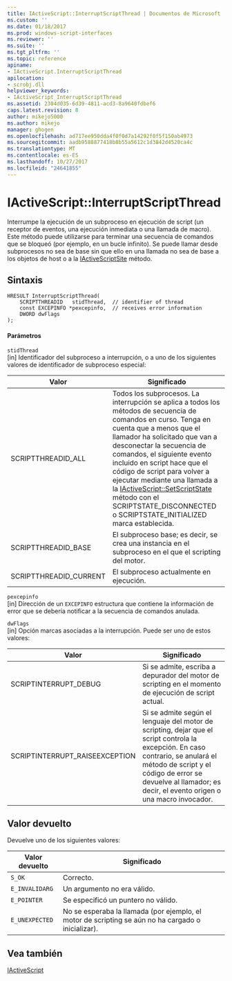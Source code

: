 ```yaml
---
title: IActiveScript::InterruptScriptThread | Documentos de Microsoft
ms.custom: ''
ms.date: 01/18/2017
ms.prod: windows-script-interfaces
ms.reviewer: ''
ms.suite: ''
ms.tgt_pltfrm: ''
ms.topic: reference
apiname:
- IActiveScript.InterruptScriptThread
apilocation:
- scrobj.dll
helpviewer_keywords:
- IActiveScript_InterruptScriptThread
ms.assetid: 2304d035-6d39-4811-acd3-8a9640fdbef6
caps.latest.revision: 8
author: mikejo5000
ms.author: mikejo
manager: ghogen
ms.openlocfilehash: ad717ee950dda4f0f0d7a14292f0f5f150ab4973
ms.sourcegitcommit: aadb9588877418b8b55a5612c1d3842d4520ca4c
ms.translationtype: MT
ms.contentlocale: es-ES
ms.lasthandoff: 10/27/2017
ms.locfileid: "24641855"
---
```

# <a name="iactivescriptinterruptscriptthread"></a>IActiveScript::InterruptScriptThread
Interrumpe la ejecución de un subproceso en ejecución de script (un receptor de eventos, una ejecución inmediata o una llamada de macro). Este método puede utilizarse para terminar una secuencia de comandos que se bloqueó (por ejemplo, en un bucle infinito). Se puede llamar desde subprocesos no sea de base sin que ello en una llamada no sea de base a los objetos de host o a la [IActiveScriptSite](../../winscript/reference/iactivescriptsite.md) método.  
  
## <a name="syntax"></a>Sintaxis  
  
```  
HRESULT InterruptScriptThread(  
    SCRIPTTHREADID   stidThread,  // identifier of thread  
    const EXCEPINFO *pexcepinfo,  // receives error information  
    DWORD dwFlags  
);  
```  
  
#### <a name="parameters"></a>Parámetros  
 `stidThread`  
 [in] Identificador del subproceso a interrupción, o a uno de los siguientes valores de identificador de subproceso especial:  
  
|Valor|Significado|  
|-----------|-------------|  
|SCRIPTTHREADID_ALL|Todos los subprocesos. La interrupción se aplica a todos los métodos de secuencia de comandos en curso. Tenga en cuenta que a menos que el llamador ha solicitado que van a desconectar la secuencia de comandos, el siguiente evento incluido en script hace que el código de script para volver a ejecutar mediante una llamada a la [IActiveScript::SetScriptState](../../winscript/reference/iactivescript-setscriptstate.md) método con el SCRIPTSTATE_DISCONNECTED o SCRIPTSTATE_INITIALIZED marca establecida.|  
|SCRIPTTHREADID_BASE|El subproceso base; es decir, se crea una instancia en el subproceso en el que el scripting del motor.|  
|SCRIPTTHREADID_CURRENT|El subproceso actualmente en ejecución.|  
  
 `pexcepinfo`  
 [in] Dirección de un `EXCEPINFO` estructura que contiene la información de error que se debería notificar a la secuencia de comandos anulada.  
  
 `dwFlags`  
 [in] Opción marcas asociadas a la interrupción. Puede ser uno de estos valores:  
  
|Valor|Significado|  
|-----------|-------------|  
|SCRIPTINTERRUPT_DEBUG|Si se admite, escriba a depurador del motor de scripting en el momento de ejecución de script actual.|  
|SCRIPTINTERRUPT_RAISEEXCEPTION|Si se admite según el lenguaje del motor de scripting, dejar que el script controla la excepción. En caso contrario, se anulará el método de script y el código de error se devuelve al llamador; es decir, el evento origen o una macro invocador.|  
  
## <a name="return-value"></a>Valor devuelto  
 Devuelve uno de los siguientes valores:  
  
|Valor devuelto|Significado|  
|------------------|-------------|  
|`S_OK`|Correcto.|  
|`E_INVALIDARG`|Un argumento no era válido.|  
|`E_POINTER`|Se especificó un puntero no válido.|  
|`E_UNEXPECTED`|No se esperaba la llamada (por ejemplo, el motor de scripting se aún no ha cargado o inicializar).|  
  
## <a name="see-also"></a>Vea también  
 [IActiveScript](../../winscript/reference/iactivescript.md)